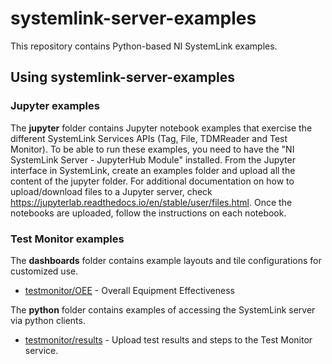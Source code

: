 # systemlink-server-examples

This repository contains Python-based NI SystemLink examples.

## Using systemlink-server-examples

### Jupyter examples

The **jupyter** folder contains Jupyter notebook examples that exercise the different SystemLink Services APIs (Tag, File, TDMReader and Test Monitor). To be able to run these examples, you need to have the "NI SystemLink Server - JupyterHub Module" installed. From the Jupyter interface in SystemLink, create an examples folder and upload all the content of the jupyter folder. For additional documentation on how to upload/download files to a Jupyter server, check https://jupyterlab.readthedocs.io/en/stable/user/files.html. Once the notebooks are uploaded, follow the instructions on each notebook.

### Test Monitor examples

The **dashboards** folder contains example layouts and tile configurations for customized use.
- [testmonitor/OEE](./dashboards/testmonitor/OEE) - Overall Equipment Effectiveness

The **python** folder contains examples of accessing the SystemLink server via python clients.
- [testmonitor/results](./python/testmonitor/results) - Upload test results and steps to the Test Monitor service.